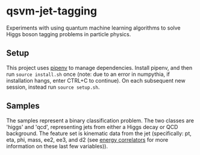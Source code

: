 # qsvm-jet-tagging
Experiments with using quantum machine learning algorithms to solve Higgs boson tagging problems in particle physics.

## Setup
This project uses [pipenv](https://pipenv.readthedocs.io/en/latest/) to manage dependencies. Install pipenv, and then run `source install.sh` once (note: due to an error in numpythia, if installation hangs, enter CTRL+C to continue). On each subsequent new session, instead run `source setup.sh`.

## Samples
The samples represent a binary classification problem. The two classes are 'higgs' and 'qcd', representing jets from either a Higgs decay or QCD background. The feature set is kinematic data from the jet (specifically: pt, eta, phi, mass, ee2, ee3, and d2 (see [energy correlators](https://arxiv.org/pdf/1411.0665.pdf) for more information on these last few variables)). 
